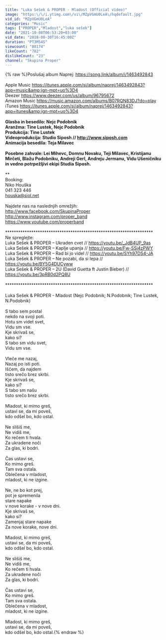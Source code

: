 ```yaml
---
title: "Luka Sešek & PROPER - Mladost (Official video)"
image: "https:\/\/i.ytimg.com\/vi\/MZpVGmU0LeA\/hqdefault.jpg"
vid_id: "MZpVGmU0LeA"
categories: "Music"
tags: ["PROPER","Mladost","luka sešek"]
date: "2021-10-08T06:53:20+03:00"
vid_date: "2018-08-30T16:45:00Z"
duration: "PT3M54S"
viewcount: "88174"
likeCount: "782"
dislikeCount: "23"
channel: "Skupina Proper"
---
```

{% raw %}Poslušaj album Naprej: <a rel="nofollow" target="blank" href="https://song.link/album/i/1463492843">https://song.link/album/i/1463492843</a><br /><br />Apple Music          <a rel="nofollow" target="blank" href="https://itunes.apple.com/si/album/naprej/1463492843?app=music&amp;ign-mpt=uo%3D4">https://itunes.apple.com/si/album/naprej/1463492843?app=music&amp;ign-mpt=uo%3D4</a><br />Deezer                    <a rel="nofollow" target="blank" href="https://www.deezer.com/us/album/96795672">https://www.deezer.com/us/album/96795672</a><br />Amazon Music      <a rel="nofollow" target="blank" href="https://music.amazon.com/albums/B07RQN83DJ?do=play">https://music.amazon.com/albums/B07RQN83DJ?do=play</a><br />iTunes                     <a rel="nofollow" target="blank" href="https://itunes.apple.com/si/album/naprej/1463492843?app=itunes&amp;ign-mpt=uo%3D4">https://itunes.apple.com/si/album/naprej/1463492843?app=itunes&amp;ign-mpt=uo%3D4</a><br />******************************************************************<br />Glasba in besedilo: Nejc Podobnik <br />Aranžma: Tine Lustek, Nejc Podobnik <br />Produkcija: Tine Lustek <br />Videoprodukcija: Studio Siposh // <a rel="nofollow" target="blank" href="http://www.siposh.com">http://www.siposh.com</a> <br />Animacija besedila: Teja Milavec<br /><br />Posebne zahvale: Lei Mihevc, Domnu Novaku, Teji Milavec, Kristijanu Mirčeti, Blažu Podobniku, Andreji Gerl, Andreju Jermanu, Vidu Ušeničniku in vedno potrpežljivi ekipi Studia Siposh.<br /><br />******************************************************************** <br />Booking:<br />Niko Houška<br />041 323 446<br />houska@siol.net<br /><br />Najdete nas na naslednjih omrežjih: <br /><a rel="nofollow" target="blank" href="http://www.facebook.com/SkupinaProper">http://www.facebook.com/SkupinaProper</a> <br /><a rel="nofollow" target="blank" href="http://www.instagram.com/proper_band">http://www.instagram.com/proper_band</a> <br /><a rel="nofollow" target="blank" href="https://www.youtube.com/properband">https://www.youtube.com/properband</a> <br /><br />******************************************************************** <br />Ne spreglejte: <br />Luka Sešek &amp; PROPER – Ukraden cvet // <a rel="nofollow" target="blank" href="https://youtu.be/_JdB4UP_9as">https://youtu.be/_JdB4UP_9as</a><br />Luka Sešek &amp; PROPER – Kaplje upanja // <a rel="nofollow" target="blank" href="https://youtu.be/Fw-SSj4zPWY">https://youtu.be/Fw-SSj4zPWY</a><br />Luka Sešek &amp; PROPER – Rad bi jo videl // <a rel="nofollow" target="blank" href="https://youtu.be/SYh97DS4-JA">https://youtu.be/SYh97DS4-JA</a><br />Luka Sešek &amp; PROPER – Ne pozabi, da si lepa // <a rel="nofollow" target="blank" href="https://youtu.be/BY5G4DUCyww">https://youtu.be/BY5G4DUCyww</a><br />Luka Sešek &amp; PROPER – 2U (David Guetta ft Justin Bieber) // <a rel="nofollow" target="blank" href="https://youtu.be/3pRB0d2PQ8U">https://youtu.be/3pRB0d2PQ8U</a><br /><br />******************************************************************** <br /><br />Luka Sešek &amp; PROPER - Mladost (Nejc Podobnik; N.Podobnik; Tine Lustek, N.Podobnik) <br /><br />S tabo sem postal<br />nekdo na svoji poti.<br />Hotu sm videt svet,<br />Vidu sm vse.<br />Kje skrivaš se,<br />kako si?<br />S tabo sm vidu svet,<br />Vidu sm vse.<br /><br />Vleče me nazaj,<br />Nazaj po isti poti.<br />Iščem, da najdem<br />tisto srečo brez skrbi.<br />Kje skrivaš se,<br />kako si?<br />S tabo sm našu<br />tisto srečo brez skrbi.<br /><br />Mladost, ki mimo greš,<br />ustavi se, da mi poveš,<br />kdo odšel bo, kdo ostal.<br /><br />Ne slišiš me,<br />Ne vidiš me,<br />Ko rečem ti hvala.<br />Za ukradene noči<br />Za glas, ki bodri.<br /><br />Čas ustavi se,<br />Ko mimo greš.<br />Tam sva ostala.<br />Oblečena v mladost, <br />mladost, ki ne izgine.<br /><br />Ne, ne bo kot prej,<br />pot je spremenila<br />stare napake <br />v nove korake - v nove dni.<br />Kje skrivaš se, <br />kako si?<br />Zamenjaj stare napake<br />Za nove korake, nove dni.<br /><br />Mladost, ki mimo greš,<br />ustavi se, da mi poveš,<br />kdo odšel bo, kdo ostal.<br /><br />Ne slišiš me,<br />Ne vidiš me,<br />Ko rečem ti hvala.<br />Za ukradene noči<br />Za glas, ki bodri.<br /><br />Čas ustavi se,<br />Ko mimo greš.<br />Tam sva ostala.<br />Oblečena v mladost, <br />mladost, ki ne izgine.<br /><br />Mladost, ki mimo greš,<br />ustavi se, da mi poveš,<br />kdo odšel bo, kdo ostal.{% endraw %}
